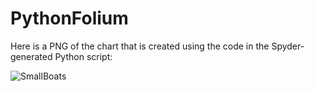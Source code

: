 # PythonFolium
Here is a PNG of the chart that is created using the code in the Spyder-generated Python script:

![SmallBoats](https://github.com/aloysius109/PythonFolium/assets/92214796/5b4a2e24-6b14-4915-997d-813c7ba5b45d)
